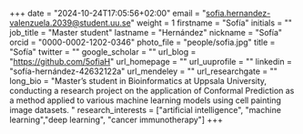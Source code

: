 +++ date = "2024-10-24T17:05:56+02:00" email = "sofia.hernandez-valenzuela.2039@student.uu.se" weight = 1 firstname = "Sofía" initials = "" job_title = "Master student" lastname = "Hernández" nickname = "Sofía" orcid = "0000-0002-1202-0346" photo_file = "people/sofia.jpg" title = "Sofía" twitter = "" google_scholar = "" url_blog = "https://github.com/5ofiaH" url_homepage = "" url_uuprofile = "" linkedin = "sofía-hernández-42632122a" url_mendeley = "" url_researchgate = "" long_bio = "Master’s student in Bioinformatics at Uppsala University, conducting a research project on the application of Conformal Prediction as a method applied to various machine learning models using cell painting image datasets. " research_interests = ["artificial intelligence", "machine learning","deep learning", "cancer immunotherapy"] +++
